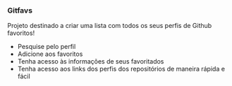 ### Gitfavs

Projeto destinado a criar uma lista com todos os seus perfis de Github favoritos!

- Pesquise pelo perfil
- Adicione aos favoritos
- Tenha acesso às informações de seus favoritados
- Tenha acesso aos links dos perfis dos repositórios de maneira rápida e fácil

